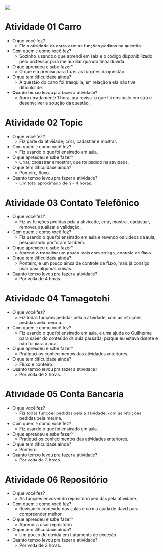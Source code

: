 ![](Elienai.png)

# Atividade 01 Carro
- O que você fez?
    - Fiz a atividade do carro com as funções pedidas na questão.
- Com quem e como você fez?
    - Sozinho, usando o que aprendi em sala e o codigo disponibilizado pelo professor para me auxiliar quando tinha duvida.
- O que aprendeu e sabe fazer?
    - O que era preciso para fazer as funções da questão.
- O que tem dificuldade ainda?
    - A questão do carro foi tranquila, em relação a ela não tive dificuldade.
- Quanto tempo levou pra fazer a atividade?
    - Aproximadamente 1 hora, pra revisar o que foi ensinado em sala e desenvolver a solução da questão.
# Atividade 02 Topic
- O que você fez?
    - Fiz parte da atividade; criar, cadastrar e mostrar.
- Com quem e como você fez?
    - Fiz usando o que foi ensinado em aula.
- O que aprendeu e sabe fazer?
    - Criar, cadastrar e mostrar, que foi pedido na atividade.
- O que tem dificuldade ainda?
    - Ponteiro, fluxo.
- Quanto tempo levou pra fazer a atividade?
    - Um total aproximado de 3 - 4 horas.
# Atividade 03 Contato Telefônico
- O que você fez?
    - Fiz as funções pedidas pela a atividade, criar, mostrar, cadastrar, remover, atualizar e validação.
- Com quem e como você fez?
    - Fiz usando o que foi ensinado em aula e revendo os videos da aula, pesquisando por foram também.
- O que aprendeu e sabe fazer?
    - Aprendi a trabalhar um pouco mais com strings, controle de fluxo.
- O que tem dificuldade ainda?
    - Ponteiro, e um pouco ainda de controle de fluxo, mais já consigo usar para algumas coisas.
- Quanto tempo levou pra fazer a atividade?
    - Por volta de 4 horas.
# Atividade 04 Tamagotchi
- O que você fez?
    - Fiz todas funções pedidas pela a atividade, com as retrições pedidas pela mesma.
- Com quem e como você fez?
    - Fiz usando o que foi ensinado em aula, e uma ajuda do Guilherme para saber do conteúdo da aula passada, porque eu estava doente e não fui para a aula.
- O que aprendeu e sabe fazer?
    - Pratiquei os conhecimentos das atividades anteriores.
- O que tem dificuldade ainda?
    - Fluxo e ponteiro.
- Quanto tempo levou pra fazer a atividade?
    - Por volta de 2 horas.
# Atividade 05 Conta Bancaria
- O que você fez?
    - Fiz todas funções pedidas pela a atividade, com as retrições pedidas pela mesma.
- Com quem e como você fez?
    - Fiz usando o que foi ensinado em aula.
- O que aprendeu e sabe fazer?
    - Pratiquei os conhecimentos das atividades anteriores.
- O que tem dificuldade ainda?
    - Ponteiro.
- Quanto tempo levou pra fazer a atividade?
    - Por volta de 3 horas.
# Atividade 06 Repositório
- O que você fez?
    - As funções envolvendo repositório pedidas pela atividade.
- Com quem e como você fez?
    - Revisando conteúdo das aulas e com a ajuda do Javel para compreender melhor.
- O que aprendeu e sabe fazer?
    - Aprendi a usar repositório.
- O que tem dificuldade ainda?
    - Um pouco de dúvida em tratamento de exceção.
- Quanto tempo levou pra fazer a atividade?
    - Por volta de 3 horas.

